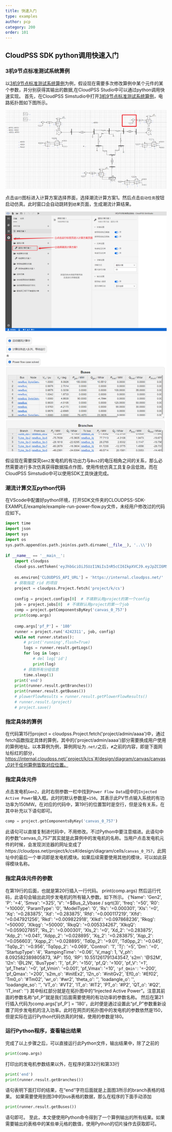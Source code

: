 ```yaml
---
title: 快速入门
type: examples
author: pcp
category: 200
order: 101
---
```


## CloudPSS SDK python调用快速入门

### 3机9节点标准测试系统算例

以[3机9节点标准测试系统算例](https://internal.cloudpss.net/project/k/cs#/design/diagram/canvas/canvas_0)为例，假设现在需要多次修改算例中某个元件的某个参数，并分别获得其输出的数据,在CloudPSS Studio中可以通过python调用快速实现。
首先，在CloudPSS Simstudio中打开[3机9节点标准测试系统算例](https://internal.cloudpss.net/project/k/cs#/design/diagram/canvas/canvas_0)，电路拓扑图如下图所示。

![3机9节点标准测试系统算例](./1.png "3机9节点标准测试系统算例")

点击`运行`图标进入计算方案选择界面，选择潮流计算方案1。然后点击`启动任务`按钮启动仿真。此时窗口会自动跳转到`结果`页面，生成潮流计算结果。

![潮流计算方案选择](./2.png "潮流计算方案选择")

![潮流计算结果页面](./3.png "潮流计算结果页面")

假设现在需要探究`Gen2`发电机的有功出力与`Bus2`的电压相角之间的关系，那么必然需要进行多次仿真获得数据描点作图，使用传统仿真工具复杂且低效。而在CloudPSS Simstudio中可以使用SDK工具快速完成。

### 潮流计算交互python代码
在VScode中配置好python环境，打开SDK文件夹的CLOUDPSS-SDK-EXAMPLE/example/example-run-power-flow.py文件，未经用户修改过的代码应如下。
```python
import time
import json
import sys
import os
sys.path.append(os.path.join(os.path.dirname(__file__), '..\\'))

if __name__ == '__main__':
    import cloudpss
    cloud-pss.setToken('eyJhbGciOiJSUzI1NiIsInR5cCI6IkpXVCJ9.eyJpZCI6MSwidXNlcm5hbWUiOiJhZG1pbiIsInNjb3BlcyI6WyJ1bmtub3duIl0sInR5cGUiOiJTREsiLCJleHAiOjE2NTg1NjgzNDYsImlhdCI6MTYyNjk0MTQ1MX0.hDRBisqpd2bXzg5HZVoTVnxw2GmOAihY5HHALNpFs_gcLCL45Xt8rYKrCUq3CZKq-iM-mYfQvPgWIn2B_QCmUezHtUuRQw_nmBBLb5NMpIAiFJJiBFDGjBvzwBAINCbBFnr8zDxUvwHZMoAb3ed9VNJDqI_CTzB8Q3udTb10-TXs')

    os.environ['CLOUDPSS_API_URL'] = 'https://internal.cloudpss.net/'
    # 获取指定 rid 的项目
    project = cloudpss.Project.fetch('project/k/cs')

    config = project.configs[0]  # 不填默认用project的第一个config
    job = project.jobs[0]  # 不填默认用project的第一个job
    comp = project.getComponentsByKey('canvas_0_757')
    print(comp.args)
    
    comp.args['pf_P'] = '180'
    runner = project.run('4242311', job, config)
    while not runner.status():
        # print('running',flush=True)
        logs = runner.result.getLogs()
        for log in logs:
            # del log['id']
            print(log)
        # 获取所有分组信息
        time.sleep(1)
    print('end')
    print(runner.result.getBranches())
    print(runner.result.getBuses())
    # plowerFlowResults = runner.result.getPlowerFlowResults()
    # runner.result.(project)
    # project.save()
```
### 指定具体的算例

在代码第15行project = cloudpss.Project.fetch('project/admin/aaaa')中，通过fetch函数指定具体的算例，其中的('project/admin/aaaa')部分需要换成用户使用的算例地址。以本算例为例，算例网址为`.net/`之后，`#`之前的内容，即是下面网址标红的部分，https://internal.cloudpss.net/`project/k/cs`#/design/diagram/canvas/canvas_0对于任何算例皆取对应位置。

### 指定具体元件

点击发电机`Gen2`，此时右侧参数一栏中找到`Power Flow Data`组中的`Injected Active Power`输入框。此时的默认参数是`=150`。其表示此PV节点输入系统的有功功率为150MW。在对应的代码中，第19行的位置暂时是空行，但是没有关系，在其中补充以下语句即可。
```python
comp = project.getComponentsByKey('canvas_0_757')
```
此语句可以直接复制进代码中，不用修改。不过Python中要注意缩进。此语句中的参数“canvas_0_757”其实就是此算例中的发电机的名称。当用户点击发电机元件的时候，会发现浏览器的网址变成了https://cloudpss.net/project/k/cs#/design/diagram/cells/`canvas_0_757`，此网址中的最后一个单词即是发电机模块。如果后续需要使用其他的模块，可以如此获得模块名称。

### 指定具体元件的参数
在第19行的后面，也就是第20行插入一行代码。
print(comp.args)
然后运行代码，此语句会输出此同步发电机的所有输入参数。如下所示。
{'Name': 'Gen2', 'P': '=4', 'Smva': '=325', 'V': '=$Bus_2_Vbase / sqrt(3)', 'freq': '=50', 'R0': '=10000', 'ParamType': '0', 'ModelType': '0', 'Rs': '=0.000301', 'Xls': '=0', 'Xq': '=0.283875', 'Xd': '=0.283875', 'Rfd': '=0.000117219', 'Xlfd': '=0.047921256', 'Rkd': '=0.009822918', 'Xlkd': '=0.097868236', 'Rkqg': '=50000', 'Xlkqg': '=50000', 'RkqQ': '=0.005334267', 'XlkqQ': '=0.059027851', 'Rs_2': '=0.000301', 'Xls_2': '=0', 'Xd_2': '=0.283875', 'Xdp_2': '=0.041', 'Xdpp_2': '=0.028895', 'Xq_2': '=0.283875', 'Xqp_2': '=0.056603', 'Xqpp_2': '=0.028895', 'Td0p_2': '=9.01', 'Td0pp_2': '=0.045', 'Tq0p_2': '=0.956', 'Tq0pp_2': '=0.069', 'Control': '1', 'Tj': '=5', 'Dm': '=0', 'StartupType': '4', 'RampingTime': '=0.06', 'V_mag': 1, 'V_ph': 8.092582389805873, 'AP': 150, 'RP': 10.551261791343547, 's2m': '@S2M', 'l2n': '@L2N', 'BusType': '1', 'pf_P': '=150', 'pf_Q': '=100', 'pf_V': '=1', 'pf_Theta': '=0', 'pf_Vmin': '=0.001', 'pf_Vmax': '=10', `'pf_Qmin'`: '=-200', 'pf_Qmax': '=200', 's2m_o': '#initEx2', 'l2n_o': '#initGv2', 'Ef0_o': '#Ef02', 'Tm0_o': '#Tm02', 'wr_o': '#wr2', 'theta_o': '', 'loadangle_o': '', 'loadangle_so': '', 'VT_o': '#VT2', 'IT_o': '#IT2', 'PT_o': '#P2', 'QT_o': '#Q2', 'IT_inst': ''}
其中标红部分就是在拓扑图中的“Injected Active Power”。注意其前面的参数名称“pf_P”就是我们后面需要使用的有功功率的参数名称。
然后在第21行插入代码为comp.args['pf_P'] = '180'，此时便是通过设置此“pf_P”参数重新设置了同步发电机的注入功率。此时在网页的拓扑图中的发电机的参数依然是150，但是实际在运行Python代码仿真的时候，使用的参数是180。

### 运行Python程序，查看输出结果
完成了以上步骤之后，可以直接运行此Python文件，输出结果中，除了之前的
```python
print(comp.args)
```
打印出的发电机参数结果以外，在程序的第32行和第33行
```python
print('end')
print(runner.result.getBranches())
```
语句表明下面打印的结果，在“end”字符后面就是上面图3所示的branch表格的结果。
如果需要使用到图3中的bus表格的数据，那么在程序的下面手动添加
```python
print(runner.result.getBuses())
```
语句即可。
至此，本文便使用Python命令得到了一个算例输出的所有结果。如果需要输出的表格中的某些单元格的数值，使用Python的切片操作去获取即可。
